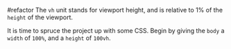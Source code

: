 #refactor
The `vh` unit stands for viewport height, and is relative to 1% of the `height` of the viewport.

It is time to spruce the project up with some CSS. Begin by giving the `body` a `width` of `100%`, and a `height` of `100vh`.

